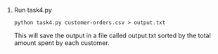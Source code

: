 1. Run task4.py

    `python task4.py customer-orders.csv > output.txt`

    This will save the output in a file called output.txt sorted by the total amount spent by each customer.